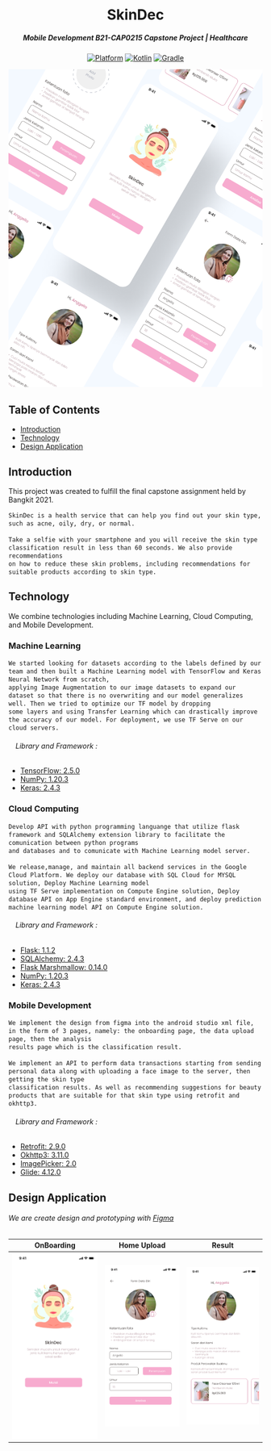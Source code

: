 <h1 align="center">
    SkinDec  
</h1>

<h5 align="center">
    Mobile Development B21-CAP0215 Capstone Project | Healthcare
</h5>

<p align="center">
  <a href="http://developer.android.com/index.html"><img alt="Platform" src="https://img.shields.io/badge/platform-Android-green.svg"></a>
  <a href="http://kotlinlang.org"><img alt="Kotlin" src="https://img.shields.io/badge/kotlin-1.5.0-blue.svg"></a>
  <a href="https://developer.android.com/studio/releases/gradle-plugin"><img alt="Gradle" src="https://img.shields.io/badge/gradle-4.2.1-yellow.svg"></a>
</p>

<p align="center">
  <img src="assets/thumbnail.png" max-width="1072px" max-height="768px"/>
</p>

## Table of Contents
- [Introduction](#introduction)
- [Technology](#technology)
- [Design Application](#design-application)

## Introduction

<p>
    This project was created to fulfill the final capstone assignment held by Bangkit 2021.

    SkinDec is a health service that can help you find out your skin type, such as acne, oily, dry, or normal.
    
    Take a selfie with your smartphone and you will receive the skin type classification result in less than 60 seconds. We also provide recommendations
    on how to reduce these skin problems, including recommendations for suitable products according to skin type.
</p>

## Technology
We combine technologies including Machine Learning, Cloud Computing, and Mobile Development.

<h3>Machine Learning</h3>

    We started looking for datasets according to the labels defined by our team and then built a Machine Learning model with TensorFlow and Keras Neural Network from scratch,
    applying Image Augmentation to our image datasets to expand our dataset so that there is no overwriting and our model generalizes well. Then we tried to optimize our TF model by dropping  
    some layers and using Transfer Learning which can drastically improve the accuracy of our model. For deployment, we use TF Serve on our cloud servers.

<h6>&emsp;Library and Framework :</h6>

- [TensorFlow: 2.5.0](https://www.tensorflow.org/api_docs)
- [NumPy: 1.20.3](https://numpy.org/doc/)
- [Keras: 2.4.3](https://keras.io/)

<h3>Cloud Computing</h3>

    Develop API with python programming languange that utilize flask framework and SQLAlchemy extension library to facilitate the comunication between python programs
    and databases and to comunicate with Machine Learning model server.
    
    We release,manage, and maintain all backend services in the Google Cloud Platform. We deploy our database with SQL Cloud for MYSQL solution, Deploy Machine Learning model
    using TF Serve implementation on Compute Engine solution, Deploy database API on App Engine standard environment, and deploy prediction machine learning model API on Compute Engine solution.

<h6>&emsp;Library and Framework :</h6>

- [Flask: 1.1.2](https://flask.palletsprojects.com/en/2.0.x/)
- [SQLAlchemy: 2.4.3](https://www.sqlalchemy.org/)
- [Flask Marshmallow: 0.14.0](https://flask-marshmallow.readthedocs.io/en/latest/)
- [NumPy: 1.20.3](https://numpy.org/doc/)
- [Keras: 2.4.3](https://keras.io/)

<h3>Mobile Development</h3>

    We implement the design from figma into the android studio xml file, in the form of 3 pages, namely: the onboarding page, the data upload page, then the analysis
    results page which is the classification result.

    We implement an API to perform data transactions starting from sending personal data along with uploading a face image to the server, then getting the skin type
    classification results. As well as recommending suggestions for beauty products that are suitable for that skin type using retrofit and okhttp3.

<h6>&emsp;Library and Framework :</h6>

- [Retrofit: 2.9.0](https://github.com/square/retrofit)
- [Okhttp3: 3.11.0](https://github.com/square/okhttp)
- [ImagePicker: 2.0](https://github.com/Dhaval2404/ImagePicker)
- [Glide: 4.12.0](https://bumptech.github.io/glide/)

## Design Application

<h6>
    We are create design and prototyping with <a href="https://www.figma.com/file/Wk2PXze9Cfi4UJfam2ZsCw/SkinDec?node-id=110%3A124">Figma</a>
</h6>


| OnBoarding                 | Home Upload          | Result                 |
|:---------------------------:|:---------------------:|:-----------------------:|
| ![](assets/OnBoarding.png) | ![](assets/Home.png) | ![](assets/Result.png) |
